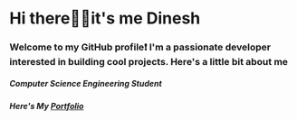 # Hi there🙋‍♂️it's me Dinesh 
### Welcome to my GitHub profile❗ I'm a passionate developer interested in building cool projects. Here's a little bit about me
##### Computer Science Engineering Student 
##### Here's My <a href ="name">Portfolio</a>



